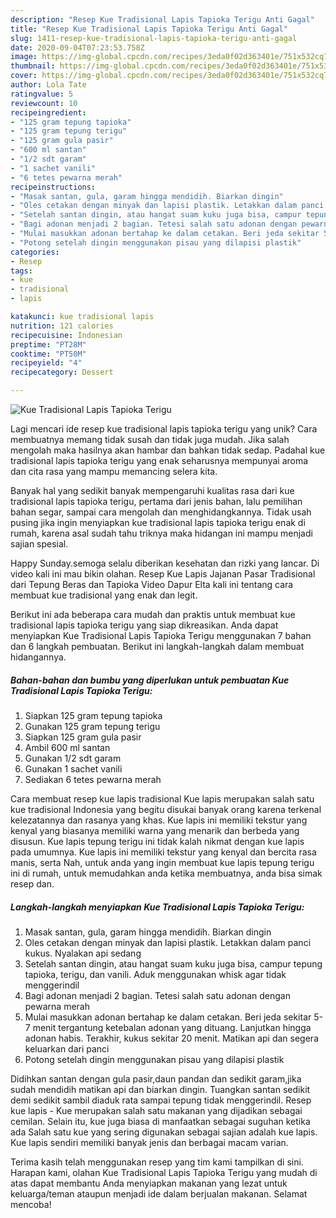 ```yaml
---
description: "Resep Kue Tradisional Lapis Tapioka Terigu Anti Gagal"
title: "Resep Kue Tradisional Lapis Tapioka Terigu Anti Gagal"
slug: 1411-resep-kue-tradisional-lapis-tapioka-terigu-anti-gagal
date: 2020-09-04T07:23:53.758Z
image: https://img-global.cpcdn.com/recipes/3eda0f02d363401e/751x532cq70/kue-tradisional-lapis-tapioka-terigu-foto-resep-utama.jpg
thumbnail: https://img-global.cpcdn.com/recipes/3eda0f02d363401e/751x532cq70/kue-tradisional-lapis-tapioka-terigu-foto-resep-utama.jpg
cover: https://img-global.cpcdn.com/recipes/3eda0f02d363401e/751x532cq70/kue-tradisional-lapis-tapioka-terigu-foto-resep-utama.jpg
author: Lola Tate
ratingvalue: 5
reviewcount: 10
recipeingredient:
- "125 gram tepung tapioka"
- "125 gram tepung terigu"
- "125 gram gula pasir"
- "600 ml santan"
- "1/2 sdt garam"
- "1 sachet vanili"
- "6 tetes pewarna merah"
recipeinstructions:
- "Masak santan, gula, garam hingga mendidih. Biarkan dingin"
- "Oles cetakan dengan minyak dan lapisi plastik. Letakkan dalam panci kukus. Nyalakan api sedang"
- "Setelah santan dingin, atau hangat suam kuku juga bisa, campur tepung tapioka, terigu, dan vanili. Aduk menggunakan whisk agar tidak menggerindil"
- "Bagi adonan menjadi 2 bagian. Tetesi salah satu adonan dengan pewarna merah"
- "Mulai masukkan adonan bertahap ke dalam cetakan. Beri jeda sekitar 5-7 menit tergantung ketebalan adonan yang dituang. Lanjutkan hingga adonan habis. Terakhir, kukus sekitar 20 menit. Matikan api dan segera keluarkan dari panci"
- "Potong setelah dingin menggunakan pisau yang dilapisi plastik"
categories:
- Resep
tags:
- kue
- tradisional
- lapis

katakunci: kue tradisional lapis 
nutrition: 121 calories
recipecuisine: Indonesian
preptime: "PT28M"
cooktime: "PT50M"
recipeyield: "4"
recipecategory: Dessert

---
```



![Kue Tradisional Lapis Tapioka Terigu](https://img-global.cpcdn.com/recipes/3eda0f02d363401e/751x532cq70/kue-tradisional-lapis-tapioka-terigu-foto-resep-utama.jpg)

Lagi mencari ide resep kue tradisional lapis tapioka terigu yang unik? Cara membuatnya memang tidak susah dan tidak juga mudah. Jika salah mengolah maka hasilnya akan hambar dan bahkan tidak sedap. Padahal kue tradisional lapis tapioka terigu yang enak seharusnya mempunyai aroma dan cita rasa yang mampu memancing selera kita.

Banyak hal yang sedikit banyak mempengaruhi kualitas rasa dari kue tradisional lapis tapioka terigu, pertama dari jenis bahan, lalu pemilihan bahan segar, sampai cara mengolah dan menghidangkannya. Tidak usah pusing jika ingin menyiapkan kue tradisional lapis tapioka terigu enak di rumah, karena asal sudah tahu triknya maka hidangan ini mampu menjadi sajian spesial.

Happy Sunday.semoga selalu diberikan kesehatan dan rizki yang lancar. Di video kali ini mau bikin olahan. Resep Kue Lapis Jajanan Pasar Tradisional dari Tepung Beras dan Tapioka Video Dapur Elta kali ini tentang cara membuat kue tradisional yang enak dan legit.


Berikut ini ada beberapa cara mudah dan praktis untuk membuat kue tradisional lapis tapioka terigu yang siap dikreasikan. Anda dapat menyiapkan Kue Tradisional Lapis Tapioka Terigu menggunakan 7 bahan dan 6 langkah pembuatan. Berikut ini langkah-langkah dalam membuat hidangannya.

<!--inarticleads1-->

##### Bahan-bahan dan bumbu yang diperlukan untuk pembuatan Kue Tradisional Lapis Tapioka Terigu:

1. Siapkan 125 gram tepung tapioka
1. Gunakan 125 gram tepung terigu
1. Siapkan 125 gram gula pasir
1. Ambil 600 ml santan
1. Gunakan 1/2 sdt garam
1. Gunakan 1 sachet vanili
1. Sediakan 6 tetes pewarna merah


Cara membuat resep kue lapis tradisional  Kue lapis merupakan salah satu kue tradisional Indonesia yang begitu disukai banyak orang karena terkenal kelezatannya dan rasanya yang khas. Kue lapis ini memiliki tekstur yang kenyal yang biasanya memiliki warna yang menarik dan berbeda yang disusun. Kue lapis tepung terigu ini tidak kalah nikmat dengan kue lapis pada umumnya. Kue lapis ini memiliki tekstur yang kenyal dan bercita rasa manis, serta Nah, untuk anda yang ingin membuat kue lapis tepung terigu ini di rumah, untuk memudahkan anda ketika membuatnya, anda bisa simak resep dan. 

<!--inarticleads2-->

##### Langkah-langkah menyiapkan Kue Tradisional Lapis Tapioka Terigu:

1. Masak santan, gula, garam hingga mendidih. Biarkan dingin
1. Oles cetakan dengan minyak dan lapisi plastik. Letakkan dalam panci kukus. Nyalakan api sedang
1. Setelah santan dingin, atau hangat suam kuku juga bisa, campur tepung tapioka, terigu, dan vanili. Aduk menggunakan whisk agar tidak menggerindil
1. Bagi adonan menjadi 2 bagian. Tetesi salah satu adonan dengan pewarna merah
1. Mulai masukkan adonan bertahap ke dalam cetakan. Beri jeda sekitar 5-7 menit tergantung ketebalan adonan yang dituang. Lanjutkan hingga adonan habis. Terakhir, kukus sekitar 20 menit. Matikan api dan segera keluarkan dari panci
1. Potong setelah dingin menggunakan pisau yang dilapisi plastik


Didihkan santan dengan gula pasir,daun pandan dan sedikit garam,jika sudah mendidih matikan api dan biarkan dingin. Tuangkan santan sedikit demi sedikit sambil diaduk rata sampai tepung tidak menggerindil. Resep kue lapis - Kue merupakan salah satu makanan yang dijadikan sebagai cemilan. Selain itu, kue juga biasa di manfaatkan sebagai suguhan ketika ada Salah satu kue yang sering digunakan sebagai sajian adalah kue lapis. Kue lapis sendiri memiliki banyak jenis dan berbagai macam varian. 

Terima kasih telah menggunakan resep yang tim kami tampilkan di sini. Harapan kami, olahan Kue Tradisional Lapis Tapioka Terigu yang mudah di atas dapat membantu Anda menyiapkan makanan yang lezat untuk keluarga/teman ataupun menjadi ide dalam berjualan makanan. Selamat mencoba!
